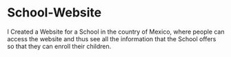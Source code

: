 # School-Website
I Created a Website for a School in the country of Mexico, where people can access the website and thus see all the information that the School offers so that they can enroll their children.

